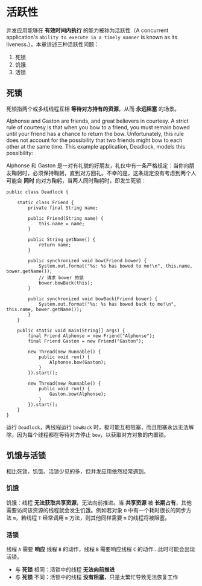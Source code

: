 # 活跃性

并发应用能够在 **有效时间内执行** 的能力被称为活跃性（A concurrent application's `ability to execute in a timely manner` is known as its liveness.）。本章讲述三种活跃性问题：

1. 死锁
2. 饥饿
3. 活锁

## 死锁

死锁指两个或多线线程互相 **等待对方持有的资源**，从而 **永远阻塞** 的场景。

Alphonse and Gaston are friends, and great believers in courtesy. A strict rule of courtesy is that when you bow to a friend, you must remain bowed until your friend has a chance to return the bow. Unfortunately, this rule does not account for the possibility that two friends might bow to each other at the same time. This example application, Deadlock, models this possibility:

Alphonse 和 Gaston 是一对有礼貌的好朋友，礼仪中有一条严格规定：当你向朋友鞠躬时，必须保持鞠躬，直到对方回礼。不幸的是，这条规定没有考虑到两个人可能会 **同时** 向对方鞠躬，当两人同时鞠躬时，即发生死锁：

```
public class Deadlock {

    static class Friend {
        private final String name;

        public Friend(String name) {
            this.name = name;
        }

        public String getName() {
            return name;
        }

        public synchronized void bow(Friend bower) {
            System.out.format("%s: %s has bowed to me!\n", this.name, bower.getName());
            // 请求 bower 的锁
            bower.bowBack(this);
        }

        public synchronized void bowBack(Friend bower) {
            System.out.format("%s: %s has bowed back to me!\n", this.name, bower.getName());
        }
    }

    public static void main(String[] args) {
        final Friend Alphonse = new Friend("Alphonse");
        final Friend Gaston = new Friend("Gaston");

        new Thread(new Runnable() {
            public void run() {
                Alphonse.bow(Gaston);
            }
        }).start();

        new Thread(new Runnable() {
            public void run() {
                Gaston.bow(Alphonse);
            }
        }).start();
    }
}
```

运行 `Deadlock`，两线程运行 `bowBack` 时，极可能互相阻塞，而且阻塞永远无法解除，因为每个线程都在等待对方停止 `bow`，以获取对方对象的内置锁。

## 饥饿与活锁

相比死锁，饥饿、活锁少见的多，但并发应用依然经常遇到。

### 饥饿

饥饿：线程 **无法获取共享资源**，无法向前推进。当 **共享资源** 被 **长期占有**，其他需要访问该资源的线程就会发生饥饿。例如若对象 `O` 中有一个耗时很长的同步方法 `m`，若线程 `T` 经常调用 `m` 方法，则其他同样需要 `m` 的线程将被阻塞。

### 活锁

线程 `A` 需要 **响应** 线程 `B` 的动作，线程 `B` 需要响应线程 `C` 的动作...此时可能会出现活锁。

* 与 **死锁** 相同：活锁中的线程 **无法向前推进**
* 与 **死锁** 不同：活锁中的线程 **没有阻塞**，只是太繁忙导致无法恢复工作
